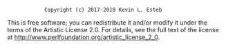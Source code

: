                 Copyright (c) 2017-2018 Kevin L. Esteb


This is free software; you can redistribute it and/or modify it under
the terms of the Artistic License 2.0. For details, see the full text
of the license at http://www.perlfoundation.org/artistic_license_2_0.
